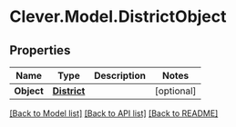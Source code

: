 # Clever.Model.DistrictObject
## Properties

Name | Type | Description | Notes
------------ | ------------- | ------------- | -------------
**Object** | [**District**](District.md) |  | [optional] 

[[Back to Model list]](../README.md#documentation-for-models) [[Back to API list]](../README.md#documentation-for-api-endpoints) [[Back to README]](../README.md)


